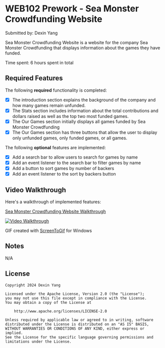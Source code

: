 # WEB102 Prework - Sea Monster Crowdfunding Website

Submitted by: Dexin Yang

Sea Monster Crowdfunding Website is a website for the company Sea Monster Crowdfunding that displays information about the games they have funded.

Time spent: 6 hours spent in total

## Required Features

The following **required** functionality is completed:

* [x] The introduction section explains the background of the company and how many games remain unfunded.
* [x] The Stats section includes information about the total contributions and dollars raised as well as the top two most funded games.
* [x] The Our Games section initially displays all games funded by Sea Monster Crowdfunding
* [x] The Our Games section has three buttons that allow the user to display only unfunded games, only funded games, or all games.

The following **optional** features are implemented:

* [x] Add a search bar to allow users to search for games by name
* [x] Add an event listener to the search bar to filter games by name
* [x] Add a button to sort games by number of backers
* [x] Add an event listener to the sort by backers button

## Video Walkthrough

Here's a walkthrough of implemented features:

<div>
    <a href="https://i.imgur.com/5RetJn3.gif">
      <p>Sea Monster Crowdfunding Website Walkthrough</p>
    </a>
    <a href="https://i.imgur.com/5RetJn3.gif">
      <img src='https://i.imgur.com/5RetJn3.gif' title='Video Walkthrough' width='' alt='Video Walkthrough'/>
    </a>
  </div>




GIF created with [ScreenToGif](https://www.screentogif.com/) for Windows

## Notes

N/A

## License

    Copyright 2024 Dexin Yang

    Licensed under the Apache License, Version 2.0 (the "License");
    you may not use this file except in compliance with the License.
    You may obtain a copy of the License at

        http://www.apache.org/licenses/LICENSE-2.0

    Unless required by applicable law or agreed to in writing, software
    distributed under the License is distributed on an "AS IS" BASIS,
    WITHOUT WARRANTIES OR CONDITIONS OF ANY KIND, either express or implied.
    See the License for the specific language governing permissions and
    limitations under the License.

